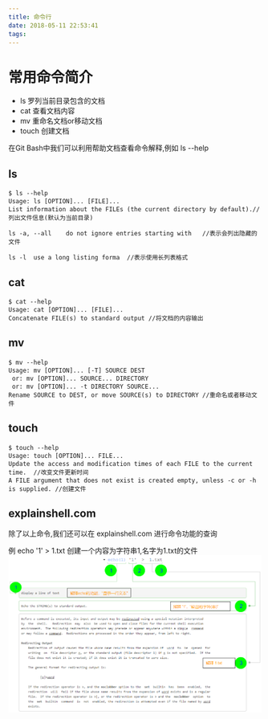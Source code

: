 ```yaml
---
title: 命令行
date: 2018-05-11 22:53:41
tags:
---
```

# 常用命令简介
- ls 罗列当前目录包含的文档  
- cat 查看文档内容  
- mv 重命名文档or移动文档  
- touch 创建文档  
 
在Git Bash中我们可以利用帮助文档查看命令解释,例如 ls --help
## ls  
```
$ ls --help
Usage: ls [OPTION]... [FILE]...
List information about the FILEs (the current directory by default).//列出文件信息(默认为当前目录)
```
```
ls -a, --all    do not ignore entries starting with   //表示会列出隐藏的文件
```
```
ls -l  use a long listing forma  //表示使用长列表格式
```
## cat
``` 
$ cat --help
Usage: cat [OPTION]... [FILE]...
Concatenate FILE(s) to standard output //将文档的内容输出
```
## mv
```
$ mv --help
Usage: mv [OPTION]... [-T] SOURCE DEST
 or: mv [OPTION]... SOURCE... DIRECTORY
 or: mv [OPTION]... -t DIRECTORY SOURCE...
Rename SOURCE to DEST, or move SOURCE(s) to DIRECTORY //重命名或者移动文件
```
## touch
```
$ touch --help
Usage: touch [OPTION]... FILE...
Update the access and modification times of each FILE to the current time.  //改变文件更新时间
A FILE argument that does not exist is created empty, unless -c or -h is supplied. //创建文件
```

## explainshell.com
  除了以上命令,我们还可以在 explainshell.com 进行命令功能的查询  
  
  例 echo '1' > 1.txt 创建一个内容为字符串1,名字为1.txt的文件
  ![explainshell](https://raw.githubusercontent.com/YangYan-WH/MyBlog_SourceCode/master/pics/myBlog_pics/explainshell_1.png)